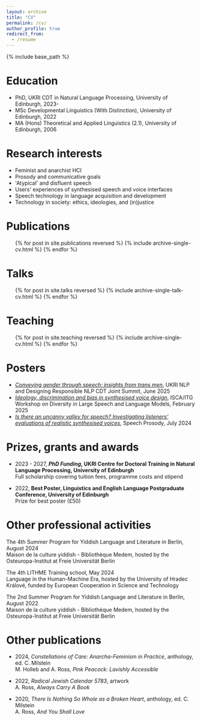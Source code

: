 ```yaml
---
layout: archive
title: "CV"
permalink: /cv/
author_profile: true
redirect_from:
  - /resume
---
```


{% include base_path %}

Education
======
* PhD, UKRI CDT in Natural Language Processing, University of Edinburgh, 2023-
* MSc Developmental Linguistics (With Distinction), University of Edinburgh, 2022
* MA (Hons) Theoretical and Applied Linguistics (2.1), University of Edinburgh, 2006
  
Research interests
======
* Feminist and anarchist HCI
* Prosody and communicative goals
* 'Atypical' and disfluent speech
* Users' experiences of synthesised speech and voice interfaces
* Speech technology in language acquisition and development
* Technology in society: ethics, ideologies, and (in)justice

Publications
======
  <ul>{% for post in site.publications reversed %}
    {% include archive-single-cv.html %}
  {% endfor %}</ul>
  
Talks
======
  <ul>{% for post in site.talks reversed %}
    {% include archive-single-talk-cv.html  %}
  {% endfor %}</ul>
  
Teaching
======
  <ul>{% for post in site.teaching reversed %}
    {% include archive-single-cv.html %}
  {% endfor %}</ul>

Posters
======
* [*Conveying gender through speech: insights from trans men*](/files/conveying_gender_poster.pdf), UKRI NLP and Designing Responsible NLP CDT Joint Summit, June 2025
* [*Ideology, discrimination and bias in synthesised voice design*](/files/ideology_iscaworkshop.pdf), ISCA/ITG Workshop on Diversity in Large Speech and Language Models, February 2025
* [*Is there an uncanny valley for speech? Investigating listeners’ evaluations of realistic synthesised voices*](/files/uncanny_speechprosody.pdf), Speech Prosody, July 2024

Prizes, grants and awards
======
* 2023 - 2027, ***PhD Funding*, UKRI Centre for Doctoral Training in Natural Language Processing, University of Edinburgh**\
Full scholarship covering tuition fees, programme costs and stipend

* 2022, **Best Poster, Linguistics and English Language Postgraduate Conference, University of Edinburgh**\
Prize for best poster (£50)

Other professional activities
======
The 4th Summer Program for Yiddish Language and Literature in Berlin, August 2024\
Maison de la culture yiddish - Bibliothèque Medem, hosted by the Osteuropa-Institut at Freie Universität Berlin

The 4th LITHME Training school, May 2024\
Language in the Human-Machine Era, hosted by the University of Hradec Králové, funded by European Cooperation in Science and Technology

The 2nd Summer Program for Yiddish Language and Literature in Berlin, August 2022\
Maison de la culture yiddish - Bibliothèque Medem, hosted by the Osteuropa-Institut at Freie Universität Berlin
  
Other publications
======
* 2024, *Constellations of Care: Anarcha-Feminism in Practice*, anthology, ed. C. Milstein\
M. Holleb and A. Ross, *Pink Peacock: Lavishly Accessible*

* 2022, *Radical Jewish Calendar 5783*, artwork\
A. Ross, *Always Carry A Book*

* 2020, *There Is Nothing So Whole as a Broken Heart*, anthology, ed. C. Milstein\
A. Ross, *And You Shall Love*
